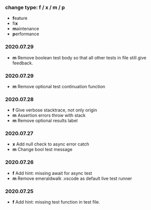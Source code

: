 ### change type: f / x / m / p
* **f**eature
* fi**x**
* **m**aintenance
* **p**erformance

### 2020.07.29

* **m** Remove boolean test body so that all other tests in file still give feedback.

### 2020.07.29

* **m** Remove optional test continuation function

### 2020.07.28

* **f** Give verbose stacktrace, not only origin
* **m** Assertion errors throw with stack
* **m** Remove optional results label

### 2020.07.27

* **x** Add null check to async error catch
* **m** Change bool test message

### 2020.07.26

 * **f** Add hint: missing await for async test
 * **m** Remove emeraldwalk .vscode as default live test runner

### 2020.07.25

 * **f** Add hint: missing test function in test file.
